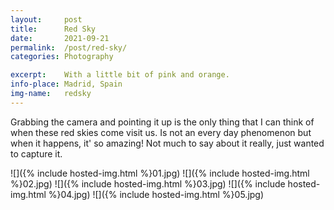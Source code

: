 ```yaml
---
layout: 	post
title:  	Red Sky
date:   	2021-09-21
permalink: 	/post/red-sky/
categories: Photography

excerpt: 	With a little bit of pink and orange.
info-place: Madrid, Spain
img-name:	redsky
---
```


Grabbing the camera and pointing it up is the only thing that I can think of when these red skies come visit us. Is not an every day phenomenon but when it happens, it' so amazing! Not much to say about it really, just wanted to capture it.

<div class="gallery-{{ page.layout }}" markdown="1">

![]({% include hosted-img.html %}01.jpg)
![]({% include hosted-img.html %}02.jpg)
![]({% include hosted-img.html %}03.jpg)
![]({% include hosted-img.html %}04.jpg)
![]({% include hosted-img.html %}05.jpg)

</div>